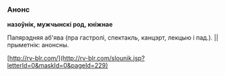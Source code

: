 ### Анонс
**назоўнік, мужчынскі род, кніжнае**

Папярэдняя аб'ява (пра гастролі, спектакль, канцэрт, лекцыю і пад.). || прыметнік: анонсны.

<a rel="author">[http://rv-blr.com/](http://rv-blr.com/slounik.jsp?letterId=0&maskId=0&pageId=229)</a>
